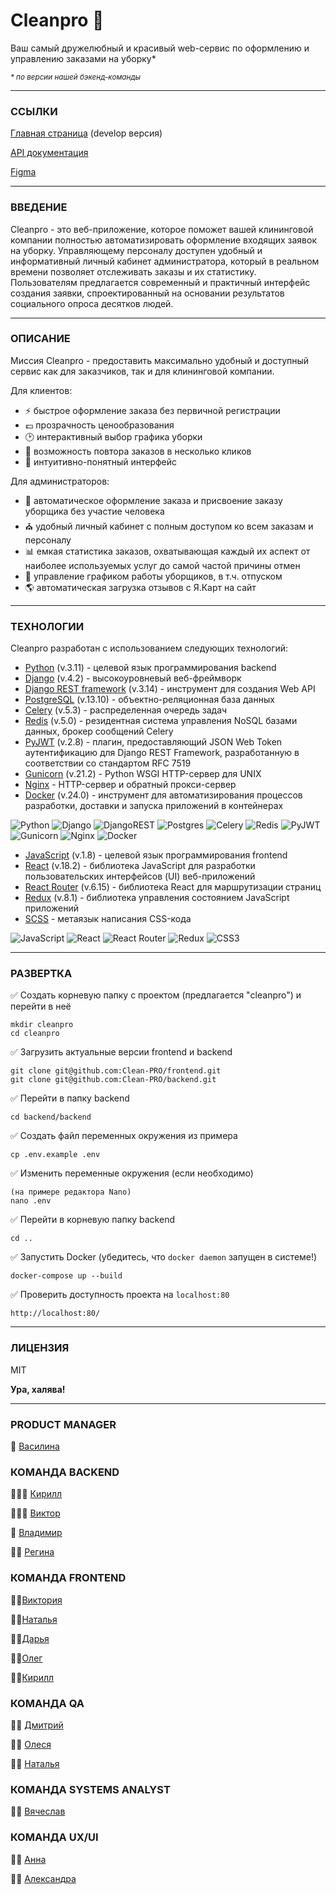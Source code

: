 # __Cleanpro__ 🧹

Ваш самый дружелюбный и красивый web-сервис по оформлению и управлению заказами на уборку*

<sup>_\* по версии нашей бэкенд-команды_</sup>

___

### ССЫЛКИ

[Главная страница] (develop версия)

[API документация]

[Figma]
___

### ВВЕДЕНИЕ

Cleanpro - это веб-приложение, которое поможет вашей клининговой компании полностью автоматизировать оформление входящих заявок на уборку. Управляющему персоналу доступен удобный и информативный личный кабинет администратора, который в реальном времени позволяет отслеживать заказы и их статистику. Пользователям предлагается современный и практичный интерфейс создания заявки, спроектированный на основании результатов социального опроса десятков людей.

___

### ОПИСАНИЕ

Миссия Cleanpro - предоставить максимально удобный и доступный сервис как для заказчиков, так и для клининговой компании.

Для клиентов:
- ⚡️ быстрое оформление заказа без первичной регистрации
- 💷 прозрачность ценообразования
- 🕑 интерактивный выбор графика уборки
- 🔄 возможность повтора заказов в несколько кликов
- 🫶 интуитивно-понятный интерфейс

Для администраторов:
- 🚦 автоматическое оформление заказа и присвоение заказу уборщика без участие человека
- ⛪️ удобный личный кабинет с полным доступом ко всем заказам и персоналу
- 📊 емкая статистика заказов, охватывающая каждый их аспект от наиболее используемых услуг до самой частой причины отмен
- 📅 управление графиком работы уборщиков, в т.ч. отпуском
- 🌎 автоматическая загрузка отзывов с Я.Карт на сайт

___

### ТЕХНОЛОГИИ

Cleanpro разработан с использованием следующих технологий:

- [Python] (v.3.11) - целевой язык программирования backend
- [Django] (v.4.2) - высокоуровневый веб-фреймворк
- [Django REST framework] (v.3.14) - инструмент для создания Web API
- [PostgreSQL] (v.13.10) - объектно-реляционная база данных
- [Celery] (v.5.3) - распределенная очередь задач
- [Redis] (v.5.0) - резидентная система управления NoSQL базами данных, брокер сообщений Celery
- [PyJWT] (v.2.8) - плагин, предоставляющий JSON Web Token аутентификацию для Django REST Framework, разработанную в соответствии со стандартом RFC 7519
- [Gunicorn] (v.21.2) - Python WSGI HTTP-сервер для UNIX
- [Nginx] - HTTP-сервер и обратный прокси-сервер
- [Docker] (v.24.0) - инструмент для автоматизирования процессов разработки, доставки и запуска приложений в контейнерах

![Python](https://img.shields.io/badge/python-3670A0?style=for-the-badge&logo=python&logoColor=ffdd54)
![Django](https://img.shields.io/badge/django-%23092E20.svg?style=for-the-badge&logo=django&logoColor=white)
![DjangoREST](https://img.shields.io/badge/DJANGO-REST-ff1709?style=for-the-badge&logo=django&logoColor=white&color=ff1709&labelColor=gray)
![Postgres](https://img.shields.io/badge/postgres-%23316192.svg?style=for-the-badge&logo=postgresql&logoColor=white)
![Celery](https://a11ybadges.com/badge?logo=celery)
![Redis](https://img.shields.io/badge/redis-%23DD0031.svg?style=for-the-badge&logo=redis&logoColor=white)
![PyJWT](https://img.shields.io/badge/JWT-black?style=for-the-badge&logo=JSON%20web%20tokens)
![Gunicorn](https://img.shields.io/badge/gunicorn-%298729.svg?style=for-the-badge&logo=gunicorn&logoColor=white)
![Nginx](https://img.shields.io/badge/nginx-%23009639.svg?style=for-the-badge&logo=nginx&logoColor=white)
![Docker](https://img.shields.io/badge/docker-%230db7ed.svg?style=for-the-badge&logo=docker&logoColor=white)

- [JavaScript] (v.1.8) - целевой язык программирования frontend
- [React] (v.18.2) - библиотека JavaScript для разработки пользовательских интерфейсов (UI) веб-приложений
- [React Router] (v.6.15) - библиотека React для маршрутизации страниц
- [Redux] (v.8.1) - библиотека  управления состоянием JavaScript приложений
- [SCSS] - метаязык написания CSS-кода

![JavaScript](https://img.shields.io/badge/javascript-%23323330.svg?style=for-the-badge&logo=javascript&logoColor=%23F7DF1E) ![React](https://img.shields.io/badge/react-%2320232a.svg?style=for-the-badge&logo=react&logoColor=%2361DAFB)
![React Router](https://img.shields.io/badge/React_Router-CA4245?style=for-the-badge&logo=react-router&logoColor=white)
![Redux](https://img.shields.io/badge/redux-%23593d88.svg?style=for-the-badge&logo=redux&logoColor=white)
![CSS3](https://img.shields.io/badge/css3-%231572B6.svg?style=for-the-badge&logo=css3&logoColor=white)

___

### РАЗВЕРТКА

✅ Создать корневую папку с проектом (предлагается "cleanpro") и перейти в неё

```
mkdir cleanpro
cd cleanpro
```

✅ Загрузить актуальные версии frontend и backend

```
git clone git@github.com:Clean-PRO/frontend.git
git clone git@github.com:Clean-PRO/backend.git
```

✅ Перейти в папку backend

```
cd backend/backend
```

✅ Создать файл переменных окружения из примера

```
cp .env.example .env
```

✅ Изменить переменные окружения (если необходимо)
```
(на примере редактора Nano)
nano .env
```

✅ Перейти в корневую папку backend
```
cd ..
```

✅ Запустить Docker (убедитесь, что `docker daemon` запущен в системе!)

```
docker-compose up --build
```

✅ Проверить доступность проекта на `localhost:80`

```
http://localhost:80/
```

___

### ЛИЦЕНЗИЯ

MIT

**Ура, халява!**

___

### PRODUCT MANAGER

👸 [Василина](<https://t.me/angry_h_h_hamster/>)

### КОМАНДА BACKEND

🦸🏻‍♂️ [Кирилл](<https://github.com/TheSuncatcher222/>)

🧙🏻‍♀️ [Виктор](<https://github.com/VictorTsyganov/>)

🥷 [Владимир](<https://github.com/Star-memory/>)

🧚‍♀️ [Регина](<https://github.com/Reginababaika/>)

### КОМАНДА FRONTEND

🧝‍♀️[Виктория](<https://github.com/ElPastel/>)

🧜‍♀️[Наталья](<https://github.com/Natali-Vorobeva/>)

🧞‍♀️[Дарья](<https://github.com/DaryaPogo/>)

👩‍🚀[Олег](<https://github.com/zTironz/>)

🧛‍♂️[Кирилл](<https://github.com/h1ze/>)

### КОМАНДА QA

🕵️‍♂️ [Дмитрий](<https://github.com/GitDym/>)

👩‍🎓 [Олеся](<https://github.com/meliblimm/>)

👩‍🔬 [Наталья](<https://github.com/Natalya-Anisimova/>)

### КОМАНДА SYSTEMS ANALYST

👨‍⚖️ [Вячеслав](<https://t.me/t_me_vs/>)

### КОМАНДА UX/UI

👩‍🎨 [Анна](<https://www.behance.net/annadoronina1>)

👩‍🎤 [Александра](<https://www.behance.net/45f9501f>)

[Python]: <https://www.python.org/>
[Django]: <https://www.djangoproject.com/>
[Django REST framework]: <https://www.django-rest-framework.org/>
[PostgreSQL]: <https://www.postgresql.org/>
[Celery]: <https://docs.celeryq.dev/en/stable/>
[Redis]: <https://redis.io/>
[PyJWT]: <https://pyjwt.readthedocs.io/en/latest/>
[Gunicorn]: <https://gunicorn.org/>
[Nginx]: <https://nginx.org/en/>
[Docker]: <https://www.docker.com/>

[JavaScript]: <https://www.javascript.com/>
[React]: <https://react.dev/>
[React Router]: <https://reactrouter.com/en/main/>
[Vite]: <https://vitejs.dev/>
[Redux]: <https://redux.js.org/>
[SCSS]: <https://sass-lang.com/>

[Главная страница]: <https://cleanpro.webtm.ru/>
[API документация]: <https://cleanpro.webtm.ru/docs/swagger/>
[Figma]: <https://www.figma.com/file/HJHGNY1PYZ7IC4a4SlqhdK/%D0%97%D0%B0%D0%BA%D0%B0%D0%B7-%D0%BA%D0%BB%D0%B8%D0%BD%D0%B8%D0%BD%D0%B3%D0%B0?type=design&node-id=49%3A87&mode=design&t=H31Q1xRNAieSXz5x-1/>
